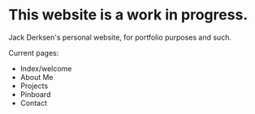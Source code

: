 # This website is a work in progress.

Jack Derksen's personal website, for portfolio purposes and such.

Current pages:
- Index/welcome
- About Me
- Projects
- Pinboard
- Contact
